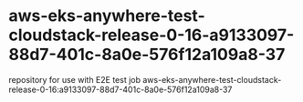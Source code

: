 # aws-eks-anywhere-test-cloudstack-release-0-16-a9133097-88d7-401c-8a0e-576f12a109a8-37
repository for use with E2E test job aws-eks-anywhere-test-cloudstack-release-0-16:a9133097-88d7-401c-8a0e-576f12a109a8-37
